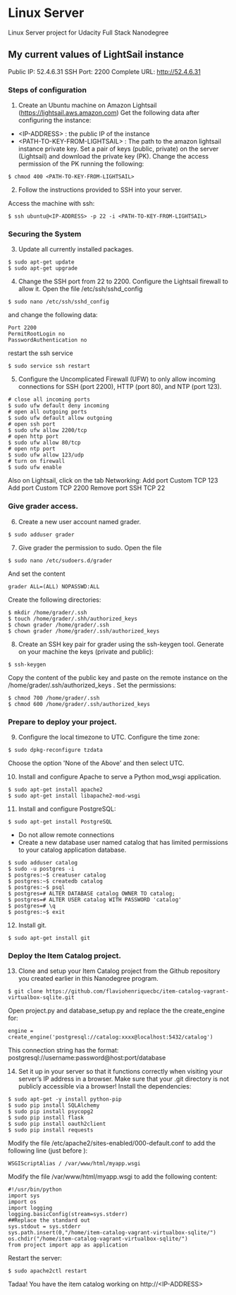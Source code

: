 # Linux Server

Linux Server project for Udacity Full Stack Nanodegree

## My current values of LightSail instance
Public IP: 52.4.6.31
SSH Port: 2200
Complete URL: http://52.4.6.31

### Steps of configuration

1. Create an Ubuntu machine on Amazon Lightsail (https://lightsail.aws.amazon.com)
Get the following data after configuring the instance:
* \<IP-ADDRESS> : the public IP of the instance
* \<PATH-TO-KEY-FROM-LIGHTSAIL> : The path to the amazon lightsail instance private key.
Set a pair of keys (public, private) on the server (Lightsail) and download the private key (PK). Change the access permission of the PK running the following:
```
$ chmod 400 <PATH-TO-KEY-FROM-LIGHTSAIL>
``` 

2. Follow the instructions provided to SSH into your server.

Access the machine with ssh:

```
$ ssh ubuntu@<IP-ADDRESS> -p 22 -i <PATH-TO-KEY-FROM-LIGHTSAIL>
```

### Securing the System

3. Update all currently installed packages.

```
$ sudo apt-get update
$ sudo apt-get upgrade
```

4. Change the SSH port from 22 to 2200. Configure the Lightsail firewall to allow it.
Open the file /etc/ssh/sshd_config
```
$ sudo nano /etc/ssh/sshd_config
```
and change the following data:
```
Port 2200
PermitRootLogin no
PasswordAuthentication no
```
restart the ssh service
```
$ sudo service ssh restart
```

5. Configure the Uncomplicated Firewall (UFW) to only allow incoming connections for SSH (port 2200), HTTP (port 80), and NTP (port 123).
```
# close all incoming ports
$ sudo ufw default deny incoming
# open all outgoing ports
$ sudo ufw default allow outgoing
# open ssh port
$ sudo ufw allow 2200/tcp
# open http port
$ sudo ufw allow 80/tcp
# open ntp port
$ sudo ufw allow 123/udp
# turn on firewall
$ sudo ufw enable
```

Also on Lightsail, click on the tab Networking:
Add port Custom TCP 123
Add port Custom TCP 2200
Remove port SSH TCP 22

### Give grader access.

6. Create a new user account named grader.

```
$ sudo adduser grader
```

7. Give grader the permission to sudo.
Open the file
```
$ sudo nano /etc/sudoers.d/grader
```
And set the content
```
grader ALL=(ALL) NOPASSWD:ALL
```
Create the following directories:
```
$ mkdir /home/grader/.ssh
$ touch /home/grader/.shh/authorized_keys
$ chown grader /home/grader/.ssh
$ chown grader /home/grader/.ssh/authorized_keys
```

8. Create an SSH key pair for grader using the ssh-keygen tool.
Generate on your machine the keys (private and public):
```
$ ssh-keygen
```
Copy the content of the public key and paste on the remote instance on the /home/grader/.ssh/authorized_keys . Set the permissions:
```
$ chmod 700 /home/grader/.ssh
$ chmod 600 /home/grader/.ssh/authorized_keys
```

### Prepare to deploy your project.

9. Configure the local timezone to UTC.
Configure the time zone:
```
$ sudo dpkg-reconfigure tzdata
```
Choose the option 'None of the Above' and then select UTC.

10. Install and configure Apache to serve a Python mod_wsgi application.
```
$ sudo apt-get install apache2
$ sudo apt-get install libapache2-mod-wsgi
```

11. Install and configure PostgreSQL:
```
$ sudo apt-get install PostgreSQL
````

* Do not allow remote connections
* Create a new database user named catalog that has limited permissions to your catalog application database.
```
$ sudo adduser catalog
$ sudo -u postgres -i
$ postgres:~$ creatuser catalog
$ postgres:~$ createdb catalog
$ postgres:~$ psql
$ postgres=# ALTER DATABASE catalog OWNER TO catalog;
$ postgres=# ALTER USER catalog WITH PASSWORD 'catalog'
$ postgres=# \q
$ postgres:~$ exit
```

12. Install git.
```
$ sudo apt-get install git
```

### Deploy the Item Catalog project.

13. Clone and setup your Item Catalog project from the Github repository you created earlier in this Nanodegree program.
```
$ git clone https://github.com/flaviohenriquecbc/item-catalog-vagrant-virtualbox-sqlite.git
```

Open project.py and database_setup.py and replace the the create_engine for:
```
engine = create_engine('postgresql://catalog:xxxx@localhost:5432/catalog')
```
This connection string has the format: postgresql://username:password@host:port/database

14. Set it up in your server so that it functions correctly when visiting your server’s IP address in a browser. Make sure that your .git directory is not publicly accessible via a browser!
Install the dependencies:
```
$ sudo apt-get -y install python-pip
$ sudo pip install SQLAlchemy
$ sudo pip install psycopg2
$ sudo pip install flask
$ sudo pip install oauth2client
$ sudo pip install requests
```

Modify the file /etc/apache2/sites-enabled/000-default.conf to add the following line (just before </VirtualHost>):
```
WSGIScriptAlias / /var/www/html/myapp.wsgi
```

Modify the file /var/www/html/myapp.wsgi to add the following content:
```
#!/usr/bin/python
import sys
import os
import logging
logging.basicConfig(stream=sys.stderr)
##Replace the standard out
sys.stdout = sys.stderr
sys.path.insert(0,"/home/item-catalog-vagrant-virtualbox-sqlite/")
os.chdir("/home/item-catalog-vagrant-virtualbox-sqlite/")
from project import app as application   
```

Restart the server:
```
$ sudo apache2ctl restart
```

Tadaa! You have the item catalog working on http://\<IP-ADDRESS>
